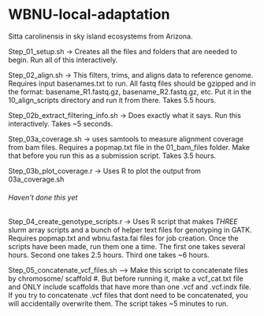 # WBNU-local-adaptation
Sitta carolinensis in sky island ecosystems from Arizona. 

Step_01_setup.sh -> Creates all the files and folders that are needed to begin. Run all of this interactively. 

Step_02_align.sh -> This filters, trims, and aligns data to reference genome. Requires input basenames.txt to run. All fastq files should be gzipped and in the format: basename_R1.fastq.gz, basename_R2.fastq.gz, etc. Put it in the 10_align_scripts directory and run it from there. Takes 5.5 hours. 

Step_02b_extract_filtering_info.sh -> Does exactly what it says. Run this interactively. Takes ~5 seconds. 

Step_03a_coverage.sh -> uses samtools to measure alignment coverage from bam files. Requires a popmap.txt file in the 01_bam_files folder. Make that before you run this as a submission script. Takes 3.5 hours. 





Step_03b_plot_coverage.r -> Uses R to plot the output from 03a_coverage.sh
###### Haven't done this yet ##############


Step_04_create_genotype_scripts.r -> Uses R script that makes *THREE* slurm array scripts and a bunch of helper text files for genotyping in GATK. Requires popmap.txt and wbnu.fasta.fai files for job creation. Once the scripts have been made, run them one a time. The first one takes several hours. Second one takes 2.5 hours. Third one takes ~6 hours.

Step_05_concatenate_vcf_files.sh --> Make this script to concatenate files by chromosome/ scaffold #. But before running it, make a vcf_cat.txt file and ONLY include scaffolds that have more than one .vcf and .vcf.indx file. If you try to concatenate .vcf files that dont need to be concatenated, you will accidentally overwrite them. The script takes ~5 minutes to run. 


